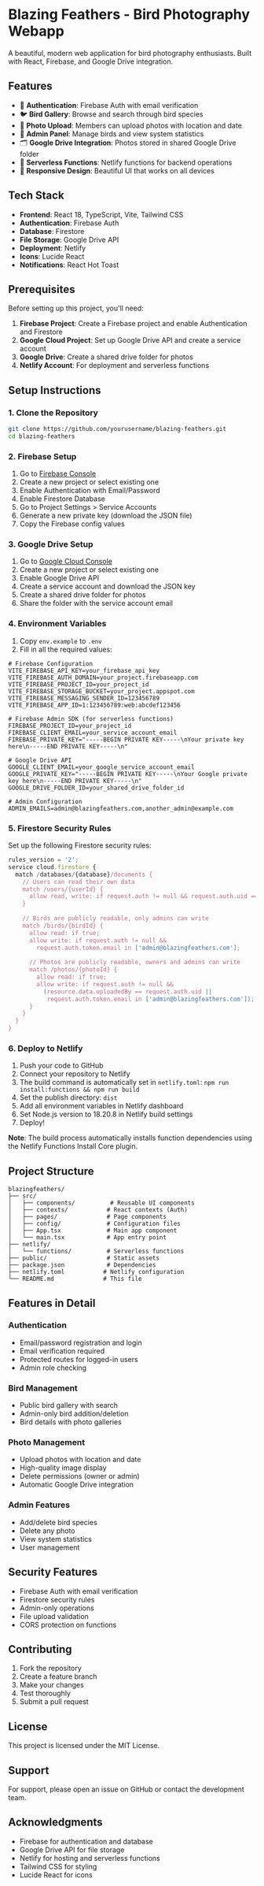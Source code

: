 # Blazing Feathers - Bird Photography Webapp

A beautiful, modern web application for bird photography enthusiasts. Built with React, Firebase, and Google Drive integration.

## Features

- 🔐 **Authentication**: Firebase Auth with email verification
- 🐦 **Bird Gallery**: Browse and search through bird species
- 📸 **Photo Upload**: Members can upload photos with location and date
- 👑 **Admin Panel**: Manage birds and view system statistics
- 🗂️ **Google Drive Integration**: Photos stored in shared Google Drive folder
- 🚀 **Serverless Functions**: Netlify functions for backend operations
- 📱 **Responsive Design**: Beautiful UI that works on all devices

## Tech Stack

- **Frontend**: React 18, TypeScript, Vite, Tailwind CSS
- **Authentication**: Firebase Auth
- **Database**: Firestore
- **File Storage**: Google Drive API
- **Deployment**: Netlify
- **Icons**: Lucide React
- **Notifications**: React Hot Toast

## Prerequisites

Before setting up this project, you'll need:

1. **Firebase Project**: Create a Firebase project and enable Authentication and Firestore
2. **Google Cloud Project**: Set up Google Drive API and create a service account
3. **Google Drive**: Create a shared drive folder for photos
4. **Netlify Account**: For deployment and serverless functions

## Setup Instructions

### 1. Clone the Repository

```bash
git clone https://github.com/yourusername/blazing-feathers.git
cd blazing-feathers
```

### 2. Firebase Setup

1. Go to [Firebase Console](https://console.firebase.google.com/)
2. Create a new project or select existing one
3. Enable Authentication with Email/Password
4. Enable Firestore Database
5. Go to Project Settings > Service Accounts
6. Generate a new private key (download the JSON file)
7. Copy the Firebase config values

### 3. Google Drive Setup

1. Go to [Google Cloud Console](https://console.cloud.google.com/)
2. Create a new project or select existing one
3. Enable Google Drive API
4. Create a service account and download the JSON key
5. Create a shared drive folder for photos
6. Share the folder with the service account email

### 4. Environment Variables

1. Copy `env.example` to `.env`
2. Fill in all the required values:

```env
# Firebase Configuration
VITE_FIREBASE_API_KEY=your_firebase_api_key
VITE_FIREBASE_AUTH_DOMAIN=your_project.firebaseapp.com
VITE_FIREBASE_PROJECT_ID=your_project_id
VITE_FIREBASE_STORAGE_BUCKET=your_project.appspot.com
VITE_FIREBASE_MESSAGING_SENDER_ID=123456789
VITE_FIREBASE_APP_ID=1:123456789:web:abcdef123456

# Firebase Admin SDK (for serverless functions)
FIREBASE_PROJECT_ID=your_project_id
FIREBASE_CLIENT_EMAIL=your_service_account_email
FIREBASE_PRIVATE_KEY="-----BEGIN PRIVATE KEY-----\nYour private key here\n-----END PRIVATE KEY-----\n"

# Google Drive API
GOOGLE_CLIENT_EMAIL=your_google_service_account_email
GOOGLE_PRIVATE_KEY="-----BEGIN PRIVATE KEY-----\nYour Google private key here\n-----END PRIVATE KEY-----\n"
GOOGLE_DRIVE_FOLDER_ID=your_shared_drive_folder_id

# Admin Configuration
ADMIN_EMAILS=admin@blazingfeathers.com,another_admin@example.com
```

### 5. Firestore Security Rules

Set up the following Firestore security rules:

```javascript
rules_version = '2';
service cloud.firestore {
  match /databases/{database}/documents {
    // Users can read their own data
    match /users/{userId} {
      allow read, write: if request.auth != null && request.auth.uid == userId;
    }
    
    // Birds are publicly readable, only admins can write
    match /birds/{birdId} {
      allow read: if true;
      allow write: if request.auth != null && 
        request.auth.token.email in ['admin@blazingfeathers.com'];
      
      // Photos are publicly readable, owners and admins can write
      match /photos/{photoId} {
        allow read: if true;
        allow write: if request.auth != null && 
          (resource.data.uploadedBy == request.auth.uid || 
           request.auth.token.email in ['admin@blazingfeathers.com']);
      }
    }
  }
}
```

### 6. Deploy to Netlify

1. Push your code to GitHub
2. Connect your repository to Netlify
3. The build command is automatically set in `netlify.toml`: `npm run install:functions && npm run build`
4. Set the publish directory: `dist`
5. Add all environment variables in Netlify dashboard
6. Set Node.js version to 18.20.8 in Netlify build settings
7. Deploy!

**Note**: The build process automatically installs function dependencies using the Netlify Functions Install Core plugin.

## Project Structure

```
blazingfeathers/
├── src/
│   ├── components/          # Reusable UI components
│   ├── contexts/           # React contexts (Auth)
│   ├── pages/              # Page components
│   ├── config/             # Configuration files
│   ├── App.tsx             # Main app component
│   └── main.tsx            # App entry point
├── netlify/
│   └── functions/          # Serverless functions
├── public/                 # Static assets
├── package.json            # Dependencies
├── netlify.toml           # Netlify configuration
└── README.md              # This file
```

## Features in Detail

### Authentication
- Email/password registration and login
- Email verification required
- Protected routes for logged-in users
- Admin role checking

### Bird Management
- Public bird gallery with search
- Admin-only bird addition/deletion
- Bird details with photo galleries

### Photo Management
- Upload photos with location and date
- High-quality image display
- Delete permissions (owner or admin)
- Automatic Google Drive integration

### Admin Features
- Add/delete bird species
- Delete any photo
- View system statistics
- User management

## Security Features

- Firebase Auth with email verification
- Firestore security rules
- Admin-only operations
- File upload validation
- CORS protection on functions

## Contributing

1. Fork the repository
2. Create a feature branch
3. Make your changes
4. Test thoroughly
5. Submit a pull request

## License

This project is licensed under the MIT License.

## Support

For support, please open an issue on GitHub or contact the development team.

## Acknowledgments

- Firebase for authentication and database
- Google Drive API for file storage
- Netlify for hosting and serverless functions
- Tailwind CSS for styling
- Lucide React for icons 